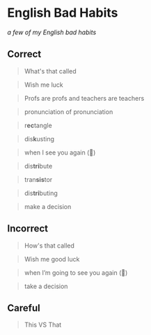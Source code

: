 # English Bad Habits

_a few of my English bad habits_

## Correct

> What's that called

> Wish me luck

> Profs are profs and teachers are teachers

> pronunciation of pronunciation

> r**ec**tangle

> dis**k**usting

> when I see you again (🎵)

> dis**tri**bute

> tran**sis**tor

> dis**tri**buting

> make a decision

## Incorrect

> How's that called

> Wish me good luck

> when I’m going to see you again (🎵)

> take a decision

## Careful

> This VS That
